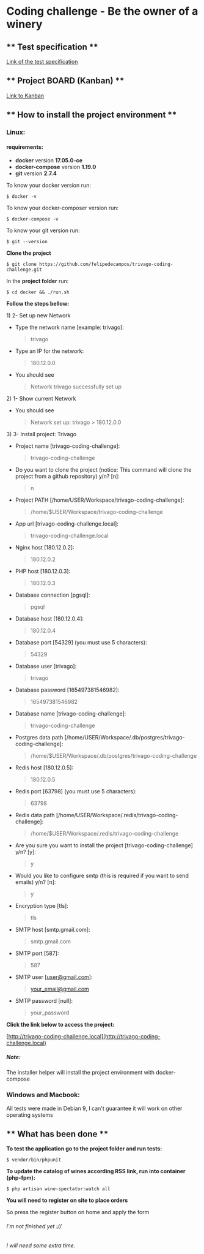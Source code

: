 # Coding challenge - Be the owner of a winery

## ** Test specification ** 
[Link of the test specification](https://github.com/felipedecampos/trivago-coding-challenge/tree/master/docs)

## ** Project BOARD (Kanban) **
[Link to Kanban](https://github.com/felipedecampos/trivago-coding-challenge/projects/1)

## ** How to install the project environment **

### Linux:

#### requirements:

- **docker** version **17.05.0-ce**
- **docker-compose** version **1.19.0**
- **git** version **2.7.4**

To know your docker version run:

```shell
$ docker -v
```

To know your docker-composer version run:

```shell
$ docker-compose -v
```

To know your git version run:

```shell
$ git --version
```

**Clone the project**

```shell
$ git clone https://github.com/felipedecampos/trivago-coding-challenge.git
```

In the **project folder** run:  

```shell
$ cd docker && ./run.sh
```

**Follow the steps bellow:**

1\)  2- Set up new Network
  - Type the network name \[example: trivago\]: 
    > trivago
  - Type an IP for the network: 
    > 180.12.0.0
  - You should see
    > Network trivago successfully set up

2\) 1- Show current Network 
  - You should see
    > Network set up: trivago > 180.12.0.0
    
3\) 3- Install project: Trivago 
  - Project name \[trivago-coding-challenge\]: 
    > trivago-coding-challenge 
  - Do you want to clone the project \(notice: This command will clone the project from a github repository\) y/n? \[n\]: 
    > n
  - Project PATH \[/home/USER/Workspace/trivago-coding-challenge\]: 
    > /home/$USER/Workspace/trivago-coding-challenge 
  - App url \[trivago-coding-challenge.local\]: 
    > trivago-coding-challenge.local
  - Nginx host \[180.12.0.2\]: 
    > 180.12.0.2 
  - PHP host \[180.12.0.3\]:
    > 180.12.0.3
  - Database connection \[pgsql\]:
    > pgsql
  - Database host \[180.12.0.4\]:
    > 180.12.0.4
  - Database port \[54329\] (you must use 5 characters):
    > 54329
  - Database user \[trivago\]:
    > trivago
  - Database password \[165497381546982\]:
    > 165497381546982
  - Database name \[trivago-coding-challenge\]:
    > trivago-coding-challenge
  - Postgres data path \[/home/USER/Workspace/.db/postgres/trivago-coding-challenge\]:
    > /home/$USER/Workspace/.db/postgres/trivago-coding-challenge
  - Redis host \[180.12.0.5\]:
    > 180.12.0.5
  - Redis port \[63798\] (you must use 5 characters):
    > 63798
  - Redis data path \[/home/USER/Workspace/.redis/trivago-coding-challenge\]:
    > /home/$USER/Workspace/.redis/trivago-coding-challenge
  - Are you sure you want to install the project \[trivago-coding-challenge\] y/n? \[y\]:
    > y
  - Would you like to configure smtp \(this is required if you want to send emails\) y/n? \[n\]:
    > y
  - Encryption type \[tls\]: 
    > tls
  - SMTP host \[smtp.gmail.com\]: 
    > smtp.gmail.com
  - SMTP port \[587\]: 
    > 587
  - SMTP user \[user@gmail.com\]: 
    > your_email@gmail.com
  - SMTP password \[null\]:
    > your_password

**Click the link below to access the project:**

[http://trivago-coding-challenge.local](http://trivago-coding-challenge.local)

##### Note: 

The installer helper will install the project environment with docker-compose

### Windows and Macbook:

All tests were made in Debian 9, I can't guarantee it will work on other operating systems

## ** What has been done **

**To test the application go to the project folder and run tests:**

```shell
$ vendor/bin/phpunit
```

**To update the catalog of wines according RSS link, run into container \(php-fpm\):**

```shell
$ php artisan wine-spectator:watch all
```

**You will need to register on site to place orders**

So press the register button on home and apply the form

###### I'm not finished yet :// 
###### I will need some extra time.